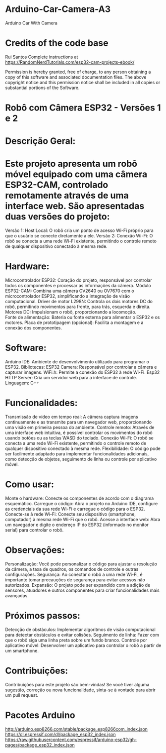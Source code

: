 # Arduino-Car-Camera-A3
Arduino Car With Camera


# Credits of the code base

  Rui Santos
  Complete instructions at https://RandomNerdTutorials.com/esp32-cam-projects-ebook/
  
  Permission is hereby granted, free of charge, to any person obtaining a copy of this software and associated documentation files.
  The above copyright notice and this permission notice shall be included in all copies or substantial portions of the Software.

# Robô com Câmera ESP32 - Versões 1 e 2

# Descrição Geral:

# Este projeto apresenta um robô móvel equipado com uma câmera ESP32-CAM, controlado remotamente através de uma interface web. São apresentadas duas versões do projeto:

   Versão 1: Host Local: O robô cria um ponto de acesso Wi-Fi próprio para que o usuário se conecte diretamente a ele.
   Versão 2: Conexão Wi-Fi: O robô se conecta a uma rede Wi-Fi existente, permitindo o controle remoto de qualquer dispositivo conectado à mesma rede.

# Hardware:

   Microcontrolador ESP32: Coração do projeto, responsável por controlar todos os componentes e processar as informações da câmera.
   Módulo ESP32-CAM: Combina uma câmera OV2640 ou OV7670 com o microcontrolador ESP32, simplificando a integração de visão computacional.
   Driver de motor L298N: Controla os dois motores DC do robô, permitindo movimentos para frente, para trás, esquerda e direita.
   Motores DC: Impulsionam o robô, proporcionando a locomoção.  
   Fonte de alimentação: Bateria ou fonte externa para alimentar o ESP32 e os motores.
   Placa de prototipagem (opcional): Facilita a montagem e a conexão dos componentes.

# Software:

Arduino IDE: Ambiente de desenvolvimento utilizado para programar o ESP32.
   Bibliotecas:
       ESP32 Camera: Responsável por controlar a câmera e capturar imagens.
       WiFi.h: Permite a conexão do ESP32 à rede Wi-Fi.
       Esp32 HTTP Server: Cria um servidor web para a interface de controle.
   Linguagem: C++
   
# Funcionalidades:

   Transmissão de vídeo em tempo real: A câmera captura imagens continuamente e as transmite para um navegador web, proporcionando uma visão em primeira pessoa do ambiente.
   Controle remoto: Através de uma interface web intuitiva, é possível controlar os movimentos do robô usando botões ou as teclas WASD do teclado.
   Conexão Wi-Fi: O robô se conecta a uma rede Wi-Fi existente, permitindo o controle remoto de qualquer dispositivo conectado à mesma rede.
   Flexibilidade: O código pode ser facilmente adaptado para implementar funcionalidades adicionais, como detecção de objetos, seguimento de linha ou controle por aplicativo móvel.

# Como usar:

   Monte o hardware: Conecte os componentes de acordo com o diagrama esquemático.
   Carregue o código: Abra o projeto no Arduino IDE, configure as credenciais da sua rede Wi-Fi e carregue o código para o ESP32.
   Conecte-se à rede Wi-Fi: Conecte seu dispositivo (smartphone, computador) à mesma rede Wi-Fi que o robô.
   Acesse a interface web: Abra um navegador e digite o endereço IP do ESP32 (informado no monitor serial) para controlar o robô.

# Observações:

   Personalização: Você pode personalizar o código para ajustar a resolução da câmera, a taxa de quadros, os comandos de controle e outras configurações.
   Segurança: Ao conectar o robô a uma rede Wi-Fi, é importante tomar precauções de segurança para evitar acessos não autorizados.
   Expansão: O projeto pode ser expandido com a adição de sensores, atuadores e outros componentes para criar funcionalidades mais avançadas.

# Próximos passos:

   Detecção de obstáculos: Implementar algoritmos de visão computacional para detectar obstáculos e evitar colisões.
   Seguimento de linha: Fazer com que o robô siga uma linha preta sobre um fundo branco.
   Controle por aplicativo móvel: Desenvolver um aplicativo para controlar o robô a partir de um smartphone.

# Contribuições:

Contribuições para este projeto são bem-vindas! Se você tiver alguma sugestão, correção ou nova funcionalidade, sinta-se à vontade para abrir um pull request.

# Pacotes Arduino

http://arduino.esp8266.com/stable/package_esp8266com_index.json
https://dl.espressif.com/dl/package_esp32_index.json
https://raw.githubusercontent.com/espressif/arduino-esp32/gh-pages/package_esp32_index.json
